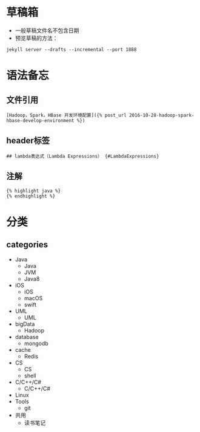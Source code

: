 # 草稿箱

* 一般草稿文件名不包含日期
* 预览草稿的方法：  

```
jekyll server --drafts --incremental --port 1888
```

# 语法备忘

## 文件引用

    [Hadoop，Spark，HBase 开发环境配置]({% post_url 2016-10-28-hadoop-spark-hbase-develop-environment %})

## header标签

    ## lambda表达式（Lambda Expressions） {#LambdaExpressions}

## 注解

    {% highlight java %}
    {% endhighlight %}

# 分类

## categories

* Java
  - Java
  - JVM
  - Java8
* iOS
  - iOS
  - macOS
  - swift
* UML
  - UML
* bigData
  - Hadoop
* database
  - mongodb
* cache
  - Redis
* CS
  - CS
  - shell
* C/C++/C#
  - C/C++/C#
* Linux
* Tools
  - git
* 共用
  - 读书笔记 
